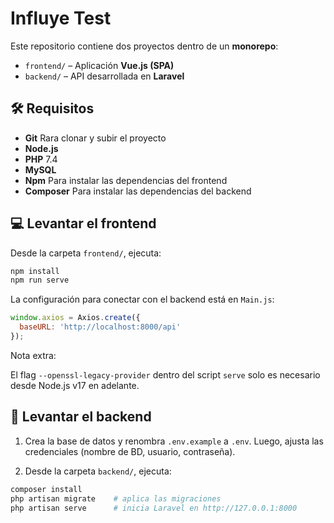 # Influye Test

Este repositorio contiene dos proyectos dentro de un **monorepo**:

- `frontend/` – Aplicación **Vue.js (SPA)**  
- `backend/` – API desarrollada en **Laravel**

## 🛠️ Requisitos

* **Git** Rara clonar y subir el proyecto
* **Node.js**
* **PHP** 7.4
* **MySQL**
* **Npm** Para instalar las dependencias del frontend
* **Composer** Para instalar las dependencias del backend

## 💻 Levantar el frontend

Desde la carpeta `frontend/`, ejecuta:
   
```bash
npm install
npm run serve
```

La configuración para conectar con el backend está en `Main.js`:

```js
window.axios = Axios.create({
  baseURL: 'http://localhost:8000/api'
});
```

Nota extra:

El flag `--openssl-legacy-provider` dentro del script `serve` solo es necesario desde Node.js v17 en adelante.

## 💽 Levantar el backend

1. Crea la base de datos y renombra `.env.example` a `.env`.
   Luego, ajusta las credenciales (nombre de BD, usuario, contraseña).

2. Desde la carpeta `backend/`, ejecuta:

```bash
composer install
php artisan migrate    # aplica las migraciones
php artisan serve      # inicia Laravel en http://127.0.0.1:8000
```
